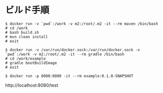 ビルド手順
=====

```
$ docker run -v `pwd`:/work -v m2:/root/.m2 -it --rm maven /bin/bash
# cd /work
# bash build.sh
# mvn clean install
# exit
```

```
$ docker run -v /var/run/docker.sock:/var/run/docker.sock -v `pwd`:/work -v m2:/root/.m2 -it --rm gradle /bin/bash
# cd /work/example
# gradle bootBuildImage
# exit
```

```
$ docker run -p 8080:8080 -it --rm example:0.1.0-SNAPSHOT
```

http://localhost:8080/test

